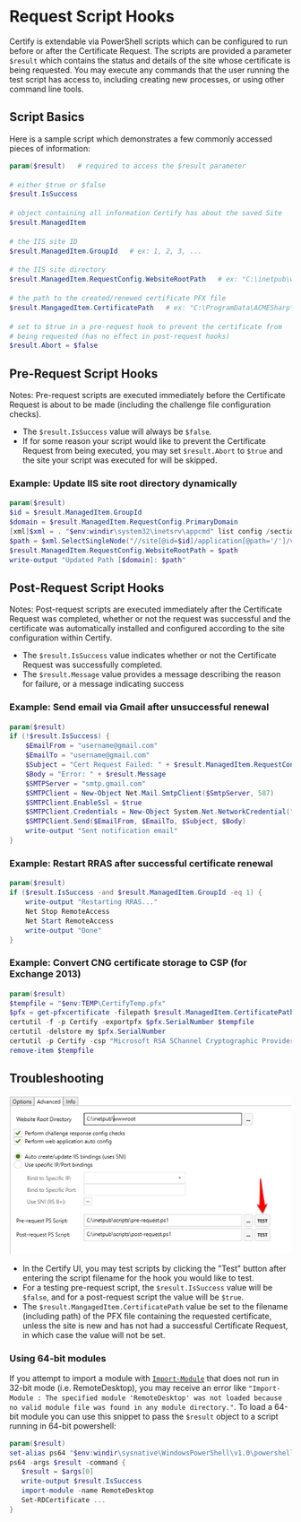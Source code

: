 # Request Script Hooks

Certify is extendable via PowerShell scripts which can be configured to run before or after the Certificate Request. The scripts are provided a parameter `$result` which contains the status and details of the site whose certificate is being requested. You may execute any commands that the user running the test script has access to, including creating new processes, or using other command line tools.

## Script Basics

Here is a sample script which demonstrates a few commonly accessed pieces of information:

```PowerShell
param($result)   # required to access the $result parameter

# either $true or $false
$result.IsSuccess

# object containing all information Certify has about the saved Site
$result.ManagedItem

# the IIS site ID
$result.ManagedItem.GroupId   # ex: 1, 2, 3, ...

# the IIS site directory
$result.ManagedItem.RequestConfig.WebsiteRootPath   # ex: "C:\inetpub\wwwroot"

# the path to the created/renewed certificate PFX file
$result.MangagedItem.CertificatePath   # ex: "C:\ProgramData\ACMESharp\sysVault\99-ASSET\cert_ident8cf8bd9c-all.pfx"

# set to $true in a pre-request hook to prevent the certificate from 
# being requested (has no effect in post-request hooks)
$result.Abort = $false
```

## Pre-Request Script Hooks

Notes: Pre-request scripts are executed immediately before the Certificate Request is about to be made (including the challenge file configuration checks).

* The `$result.IsSuccess` value will always be `$false`. 
* If for some reason your script would like to prevent the Certificate Request from being executed, you may set `$result.Abort` to `$true` and the site your script was executed for will be skipped.

### Example: Update IIS site root directory dynamically
```PowerShell
param($result)
$id = $result.ManagedItem.GroupId
$domain = $result.ManagedItem.RequestConfig.PrimaryDomain
[xml]$xml = . "$env:windir\system32\inetsrv\appcmd" list config /section:system.applicationHost/sites
$path = $xml.SelectSingleNode("//site[@id=$id]/application[@path='/']/virtualDirectory/@physicalPath").Value
$result.ManagedItem.RequestConfig.WebsiteRootPath = $path
write-output "Updated Path [$domain]: $path"
```

## Post-Request Script Hooks

Notes: Post-request scripts are executed immediately after the Certificate Request was completed, whether or not the request was successful and the certificate was automatically installed and configured according to the site configuration within Certify.
* The `$result.IsSuccess` value indicates whether or not the Certificate Request was successfully completed.
* The `$result.Message` value provides a message describing the reason for failure, or a message indicating success

### Example: Send email via Gmail after unsuccessful renewal

```PowerShell
param($result)
if (!$result.IsSuccess) {
    $EmailFrom = "username@gmail.com"
    $EmailTo = "username@gmail.com" 
    $Subject = "Cert Request Failed: " + $result.ManagedItem.RequestConfig.PrimaryDomain
    $Body = "Error: " + $result.Message 
    $SMTPServer = "smtp.gmail.com" 
    $SMTPClient = New-Object Net.Mail.SmtpClient($SmtpServer, 587) 
    $SMTPClient.EnableSsl = $true 
    $SMTPClient.Credentials = New-Object System.Net.NetworkCredential("username@gmail.com", "password"); 
    $SMTPClient.Send($EmailFrom, $EmailTo, $Subject, $Body)
    write-output "Sent notification email"
}
```

### Example: Restart RRAS after successful certificate renewal

```PowerShell
param($result)
if ($result.IsSuccess -and $result.ManagedItem.GroupId -eq 1) {
	write-output "Restarting RRAS..."
	Net Stop RemoteAccess
	Net Start RemoteAccess
	write-output "Done"
}
```

### Example: Convert CNG certificate storage to CSP (for Exchange 2013)

```PowerShell
param($result)
$tempfile = "$env:TEMP\CertifyTemp.pfx"
$pfx = get-pfxcertificate -filepath $result.ManagedItem.CertificatePath
certutil -f -p Certify -exportpfx $pfx.SerialNumber $tempfile
certutil -delstore my $pfx.SerialNumber
certutil -p Certify -csp "Microsoft RSA SChannel Cryptographic Provider" -importpfx $tempfile
remove-item $tempfile
```

## Troubleshooting

<img src="images/testing request script hooks.png">

* In the Certify UI, you may test scripts by clicking the "Test" button after entering the script filename for the hook you would like to test. 
* For a testing pre-request script, the `$result.IsSuccess` value will be `$false`, and for a post-request script the value will be `$true`. 
* The `$result.MangagedItem.CertificatePath` value be set to the filename (including path) of the PFX file containing the requested certificate, unless the site is new and has not had a successful Certificate Request, in which case the value will not be set.

### Using 64-bit modules

If you attempt to import a module with [`Import-Module`](https://docs.microsoft.com/en-us/powershell/module/microsoft.powershell.core/import-module?view=powershell-5.1) that does not run in 32-bit mode (i.e. RemoteDesktop), you may receive an error like `"Import-Module : The specified module 'RemoteDesktop' was not loaded because no valid module file was found in any module directory."`. To load a 64-bit module you can use this snippet to pass the `$result` object to a script running in 64-bit powershell:
```powershell
param($result)
set-alias ps64 "$env:windir\sysnative\WindowsPowerShell\v1.0\powershell.exe" 
ps64 -args $result -command {
   $result = $args[0]
   write-output $result.IsSuccess
   import-module -name RemoteDesktop
   Set-RDCertificate ...
}
```
